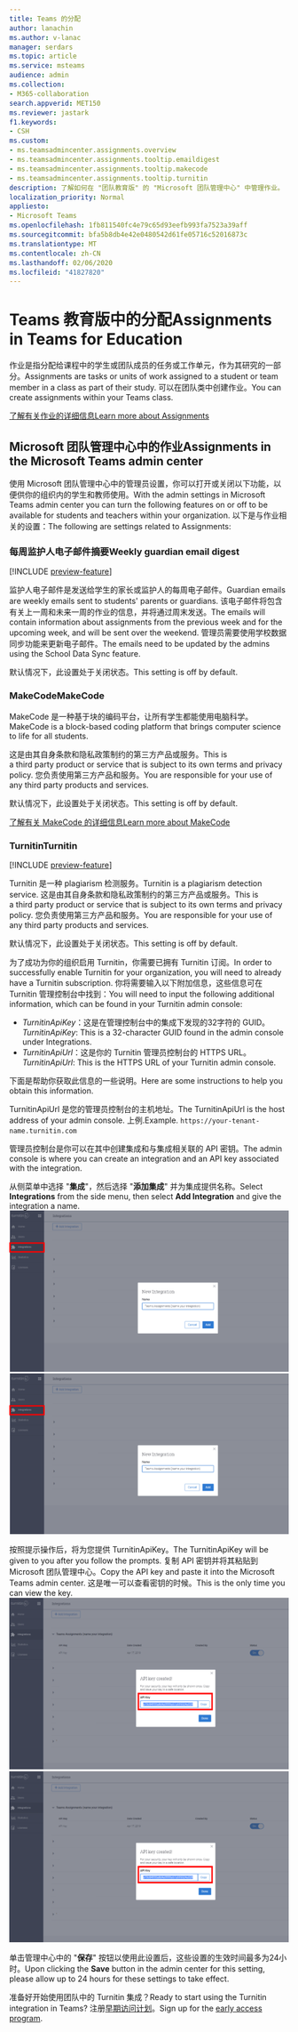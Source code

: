 ```yaml
---
title: Teams 的分配
author: lanachin
ms.author: v-lanac
manager: serdars
ms.topic: article
ms.service: msteams
audience: admin
ms.collection:
- M365-collaboration
search.appverid: MET150
ms.reviewer: jastark
f1.keywords:
- CSH
ms.custom:
- ms.teamsadmincenter.assignments.overview
- ms.teamsadmincenter.assignments.tooltip.emaildigest
- ms.teamsadmincenter.assignments.tooltip.makecode
- ms.teamsadmincenter.assignments.tooltip.turnitin
description: 了解如何在 "团队教育版" 的 "Microsoft 团队管理中心" 中管理作业。
localization_priority: Normal
appliesto:
- Microsoft Teams
ms.openlocfilehash: 1fb811540fc4e79c65d93eefb993fa7523a39aff
ms.sourcegitcommit: bfa5b8db4e42e0480542d61fe05716c52016873c
ms.translationtype: MT
ms.contentlocale: zh-CN
ms.lasthandoff: 02/06/2020
ms.locfileid: "41827820"
---
```

# <a name="assignments-in-teams-for-education"></a><span data-ttu-id="cead9-103">Teams 教育版中的分配</span><span class="sxs-lookup"><span data-stu-id="cead9-103">Assignments in Teams for Education</span></span>

<span data-ttu-id="cead9-104">作业是指分配给课程中的学生或团队成员的任务或工作单元，作为其研究的一部分。</span><span class="sxs-lookup"><span data-stu-id="cead9-104">Assignments are tasks or units of work assigned to a student or team member in a class as part of their study.</span></span> <span data-ttu-id="cead9-105">可以在团队类中创建作业。</span><span class="sxs-lookup"><span data-stu-id="cead9-105">You can create assignments within your Teams class.</span></span>

[<span data-ttu-id="cead9-106">了解有关作业的详细信息</span><span class="sxs-lookup"><span data-stu-id="cead9-106">Learn more about Assignments</span></span>](https://support.office.com/article/microsoft-teams-5aa4431a-8a3c-4aa5-87a6-b6401abea114?ui=en-US&rs=en-IE&ad=IE#ID0EAABAAA=Assignments)

## <a name="assignments-in-the-microsoft-teams-admin-center"></a><span data-ttu-id="cead9-107">Microsoft 团队管理中心中的作业</span><span class="sxs-lookup"><span data-stu-id="cead9-107">Assignments in the Microsoft Teams admin center</span></span>

<span data-ttu-id="cead9-108">使用 Microsoft 团队管理中心中的管理员设置，你可以打开或关闭以下功能，以便供你的组织内的学生和教师使用。</span><span class="sxs-lookup"><span data-stu-id="cead9-108">With the admin settings in Microsoft Teams admin center you can turn the following features on or off to be available for students and teachers within your organization.</span></span> <span data-ttu-id="cead9-109">以下是与作业相关的设置：</span><span class="sxs-lookup"><span data-stu-id="cead9-109">The following are settings related to Assignments:</span></span>

<span data-ttu-id="cead9-110"><a name="#bkemaildigest"> </a></span><span class="sxs-lookup"><span data-stu-id="cead9-110"><a name="#bkemaildigest"> </a></span></span>
### <a name="weekly-guardian-email-digest"></a><span data-ttu-id="cead9-111">每周监护人电子邮件摘要</span><span class="sxs-lookup"><span data-stu-id="cead9-111">Weekly guardian email digest</span></span>
[!INCLUDE [preview-feature](../includes/preview-feature.md)]

<span data-ttu-id="cead9-112">监护人电子邮件是发送给学生的家长或监护人的每周电子邮件。</span><span class="sxs-lookup"><span data-stu-id="cead9-112">Guardian emails are weekly emails sent to students' parents or guardians.</span></span> <span data-ttu-id="cead9-113">该电子邮件将包含有关上一周和未来一周的作业的信息，并将通过周末发送。</span><span class="sxs-lookup"><span data-stu-id="cead9-113">The emails will contain information about assignments from the previous week and for the upcoming week, and will be sent over the weekend.</span></span> <span data-ttu-id="cead9-114">管理员需要使用学校数据同步功能来更新电子邮件。</span><span class="sxs-lookup"><span data-stu-id="cead9-114">The emails need to be updated by the admins using the School Data Sync feature.</span></span>

<span data-ttu-id="cead9-115">默认情况下，此设置处于关闭状态。</span><span class="sxs-lookup"><span data-stu-id="cead9-115">This setting is off by default.</span></span>

<span data-ttu-id="cead9-116"><a name="bkmakecode"> </a></span><span class="sxs-lookup"><span data-stu-id="cead9-116"><a name="bkmakecode"> </a></span></span>
### <a name="makecode"></a><span data-ttu-id="cead9-117">MakeCode</span><span class="sxs-lookup"><span data-stu-id="cead9-117">MakeCode</span></span>
<span data-ttu-id="cead9-118">MakeCode 是一种基于块的编码平台，让所有学生都能使用电脑科学。</span><span class="sxs-lookup"><span data-stu-id="cead9-118">MakeCode is a block-based coding platform that brings computer science to life for all students.</span></span> 

<span data-ttu-id="cead9-119">这是由其自身条款和隐私政策制约的第三方产品或服务。</span><span class="sxs-lookup"><span data-stu-id="cead9-119">This is a third party product or service that is subject to its own terms and privacy policy.</span></span> <span data-ttu-id="cead9-120">您负责使用第三方产品和服务。</span><span class="sxs-lookup"><span data-stu-id="cead9-120">You are responsible for your use of any third party products and services.</span></span>

<span data-ttu-id="cead9-121">默认情况下，此设置处于关闭状态。</span><span class="sxs-lookup"><span data-stu-id="cead9-121">This setting is off by default.</span></span>

[<span data-ttu-id="cead9-122">了解有关 MakeCode 的详细信息</span><span class="sxs-lookup"><span data-stu-id="cead9-122">Learn more about MakeCode</span></span>](https://www.microsoft.com/makecode)

<span data-ttu-id="cead9-123"><a name="#turnitin"> </a></span><span class="sxs-lookup"><span data-stu-id="cead9-123"><a name="#turnitin"> </a></span></span>
### <a name="turnitin"></a><span data-ttu-id="cead9-124">Turnitin</span><span class="sxs-lookup"><span data-stu-id="cead9-124">Turnitin</span></span>
[!INCLUDE [preview-feature](../includes/preview-feature.md)]

<span data-ttu-id="cead9-125">Turnitin 是一种 plagiarism 检测服务。</span><span class="sxs-lookup"><span data-stu-id="cead9-125">Turnitin is a plagiarism detection service.</span></span> <span data-ttu-id="cead9-126">这是由其自身条款和隐私政策制约的第三方产品或服务。</span><span class="sxs-lookup"><span data-stu-id="cead9-126">This is a third party product or service that is subject to its own terms and privacy policy.</span></span> <span data-ttu-id="cead9-127">您负责使用第三方产品和服务。</span><span class="sxs-lookup"><span data-stu-id="cead9-127">You are responsible for your use of any third party products and services.</span></span>

<span data-ttu-id="cead9-128">默认情况下，此设置处于关闭状态。</span><span class="sxs-lookup"><span data-stu-id="cead9-128">This setting is off by default.</span></span>

<span data-ttu-id="cead9-129">为了成功为你的组织启用 Turnitin，你需要已拥有 Turnitin 订阅。</span><span class="sxs-lookup"><span data-stu-id="cead9-129">In order to successfully enable Turnitin for your organization, you will need to already have a Turnitin subscription.</span></span> <span data-ttu-id="cead9-130">你将需要输入以下附加信息，这些信息可在 Turnitin 管理控制台中找到：</span><span class="sxs-lookup"><span data-stu-id="cead9-130">You will need to input the following additional information, which can be found in your Turnitin admin console:</span></span>

  * <span data-ttu-id="cead9-131">_TurnitinApiKey_：这是在管理控制台中的集成下发现的32字符的 GUID。</span><span class="sxs-lookup"><span data-stu-id="cead9-131">_TurnitinApiKey_: This is a 32-character GUID found in the admin console under Integrations.</span></span>
  * <span data-ttu-id="cead9-132">_TurnitinApiUrl_：这是你的 Turnitin 管理员控制台的 HTTPS URL。</span><span class="sxs-lookup"><span data-stu-id="cead9-132">_TurnitinApiUrl_: This is the HTTPS URL of your Turnitin admin console.</span></span>

<span data-ttu-id="cead9-133">下面是帮助你获取此信息的一些说明。</span><span class="sxs-lookup"><span data-stu-id="cead9-133">Here are some instructions to help you obtain this information.</span></span>

<span data-ttu-id="cead9-134">TurnitinApiUrl 是您的管理员控制台的主机地址。</span><span class="sxs-lookup"><span data-stu-id="cead9-134">The TurnitinApiUrl is the host address of your admin console.</span></span>
<span data-ttu-id="cead9-135">上例.</span><span class="sxs-lookup"><span data-stu-id="cead9-135">Example.</span></span> `https://your-tenant-name.turnitin.com`

<span data-ttu-id="cead9-136">管理员控制台是你可以在其中创建集成和与集成相关联的 API 密钥。</span><span class="sxs-lookup"><span data-stu-id="cead9-136">The admin console is where you can create an integration and an API key associated with the integration.</span></span>

<span data-ttu-id="cead9-137">从侧菜单中选择 "**集成**"，然后选择 "**添加集成**" 并为集成提供名称。</span><span class="sxs-lookup"><span data-stu-id="cead9-137">Select **Integrations** from the side menu, then select **Add Integration** and give the integration a name.</span></span>
<span data-ttu-id="cead9-138">![显示添加新集成的屏幕截图](./educationImages/Assignments_mopo_turnitin2.png)</span><span class="sxs-lookup"><span data-stu-id="cead9-138">![Screen shot showing adding a new integration](./educationImages/Assignments_mopo_turnitin2.png)</span></span>

<span data-ttu-id="cead9-139">按照提示操作后，将为您提供 TurnitinApiKey。</span><span class="sxs-lookup"><span data-stu-id="cead9-139">The TurnitinApiKey will be given to you after you follow the prompts.</span></span> <span data-ttu-id="cead9-140">复制 API 密钥并将其粘贴到 Microsoft 团队管理中心。</span><span class="sxs-lookup"><span data-stu-id="cead9-140">Copy the API key and paste it into the Microsoft Teams admin center.</span></span>  <span data-ttu-id="cead9-141">这是唯一可以查看密钥的时候。</span><span class="sxs-lookup"><span data-stu-id="cead9-141">This is the only time you can view the key.</span></span>
<span data-ttu-id="cead9-142">![显示复制 API 密钥的屏幕截图](./educationImages/Assignments_mopo_turnitin3.png)</span><span class="sxs-lookup"><span data-stu-id="cead9-142">![Screen shot showing copying the API key](./educationImages/Assignments_mopo_turnitin3.png)</span></span>

<span data-ttu-id="cead9-143">单击管理中心中的 "**保存**" 按钮以使用此设置后，这些设置的生效时间最多为24小时。</span><span class="sxs-lookup"><span data-stu-id="cead9-143">Upon clicking the **Save** button in the admin center for this setting, please allow up to 24 hours for these settings to take effect.</span></span>

<span data-ttu-id="cead9-144">准备好开始使用团队中的 Turnitin 集成？</span><span class="sxs-lookup"><span data-stu-id="cead9-144">Ready to start using the Turnitin integration in Teams?</span></span> <span data-ttu-id="cead9-145">注册[早期访问计划](https://www.turnitin.com/products/feedback-studio/microsoft-teams-integration)。</span><span class="sxs-lookup"><span data-stu-id="cead9-145">Sign up for the [early access program](https://www.turnitin.com/products/feedback-studio/microsoft-teams-integration).</span></span>
